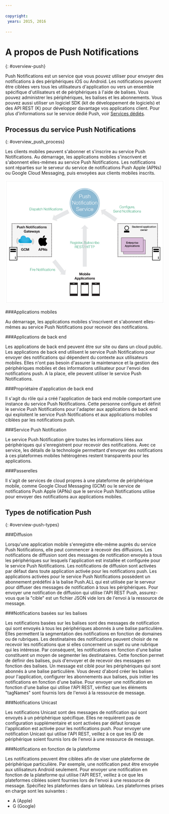 ```yaml
---

copyright:
 years: 2015, 2016

---
```


# A propos de Push Notifications
{: #overview-push}

Push Notifications est un service que vous pouvez utiliser pour envoyer des notifications à des périphériques iOS ou Android. Les notifications peuvent être ciblées vers tous les utilisateurs d'application ou vers un ensemble spécifique d'utilisateurs et de périphériques à l'aide de balises. Vous pouvez administrer les périphériques, les
balises et les abonnements. Vous pouvez aussi utiliser un logiciel SDK (kit de développement de logiciels) et des API REST (K) pour développer davantage vos
applications client. Pour plus d'informations sur le service dédié Push, voir [Services dédiés](../../dedicated/index.html). 


## Processus du service Push Notifications
{: #overview_push_process}

Les clients mobiles peuvent s'abonner et s'inscrire au service Push Notifications. Au démarrage, les applications mobiles s'inscrivent et
s'abonnent elles-mêmes au service Push Notifications. Les
notifications sont réparties sur le serveur du service de notifications Push Apple (APNs) ou Google Cloud Messaging, puis envoyées aux clients
mobiles inscrits.

![Présentation de Push](images/overview.jpg)


###Applications mobiles

Au démarrage, les applications mobiles s'inscrivent et s'abonnent elles-mêmes au service Push Notifications pour
recevoir des notifications.

###Applications de back end

Les applications de back end peuvent être sur site ou dans un cloud public. Les
applications de back end utilisent le service Push Notifications pour envoyer des
notifications qui dépendent
du contexte aux utilisateurs mobiles. Elles n'ont pas besoin d'assurer la maintenance et la gestion des périphériques mobiles et des
informations utilisateur pour l'envoi des notifications push. A la place, elle peuvent utiliser le service Push Notifications.

###Propriétaire d'application de back end

Il s'agit du rôle qui a créé l'application de back end mobile comportant une instance du service Push Notifications. Cette personne configure et définit le service Push Notifications pour
l'adapter aux applications de back end qui exploitent le service Push Notifications et
aux applications mobiles ciblées par les notifications push.

###Service Push Notification

Le service Push Notification gère toutes les informations liées aux périphériques qui s'enregistrent pour recevoir des notifications. Avec ce service, les détails de la technologie permettant d'envoyer des notifications à ces
plateformes mobiles hétérogènes restent transparents pour les applications.

###Passerelles

Il s'agit de services de cloud propres à une plateforme de périphérique mobile, comme Google Cloud Messaging (GCM) ou le service de notifications Push
Apple (APNs) que le service Push Notifications utilise pour envoyer des notifications aux applications mobiles.

## Types de notification Push
{: #overview-push-types}

###Diffusion

Lorsqu'une application mobile s'enregistre elle-même auprès du service Push Notifications, elle peut commencer à recevoir des diffusions. Les notifications de diffusion sont des messages de notification envoyés à tous les périphériques sur lesquels l'application est installée
et configurée pour le service Push Notifications. Les notifications de diffusion sont activées par défaut dans toute application activée pour les notifications push. Les applications activées pour le service Push Notifications possèdent un abonnement prédéfini à la balise Push.ALL qui est utilisée par le serveur pour diffuser des messages de notification à tous les périphériques. Pour envoyer une notification de diffusion qui utilise l'API REST Push, assurez-vous que la "cible" est un fichier
JSON vide lors de l'envoi à la ressource de message.

###Notifications basées sur les balises

Les notifications basées sur les balises sont des messages de notification qui sont envoyés à tous les périphériques abonnés à une balise
particulière. Elles permettent la segmentation des notifications en fonction de domaines ou de rubriques. Les destinataires des notifications peuvent
choisir de ne recevoir les notifications que si elles concernent un sujet ou une rubrique qui les intéresse. Par conséquent, les notifications en fonction d'une balise constituent un moyen de segmenter les destinataires. Cette fonction permet de définir des
balises, puis d'envoyer et de recevoir des messages en fonction des balises. Un message est ciblé pour les périphériques qui sont
abonnés à une balise particulière. Vous devez d'abord créer les balises pour l'application, configurer les abonnements aux balises, puis initier les
notifications en fonction d'une balise. Pour envoyer une notification en fonction d'une balise qui utilise l'API REST, vérifiez que les éléments
"tagNames" sont fournis lors de l'envoi à la ressource de message.

###Notifications Unicast

Les notifications Unicast sont des messages de notification qui sont envoyés à un périphérique spécifique. Elles ne requièrent pas de configuration supplémentaire et sont activées par défaut lorsque l'application est activée pour les notifications push. Pour envoyer une notification Unicast qui utilise l'API REST, veillez à ce que les ID de périphérique soient fournis lors de l'envoi à une ressource de message.

###Notifications en fonction de la plateforme

Les notifications peuvent être ciblées afin de viser une plateforme de périphérique
particulière. Par exemple, une notification peut être envoyée aux utilisateurs Android seulement. Pour envoyer une notification en fonction de la
plateforme qui utilise l'API REST, veillez à ce que les plateformes ciblées soient fournies lors de l'envoi à une ressource de message. Spécifiez les plateformes dans un tableau. Les plateformes prises en charge sont les suivantes :
* A (Apple)
* G (Google)
